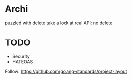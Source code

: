 # Archi
puzzled with delete
take a look at real API: no delete

# TODO

* Security
* HATEOAS


Follow: https://github.com/golang-standards/project-layout